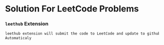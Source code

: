 # Solution For LeetCode Problems 
### `leethub` Extension

``` md
leethub extension will submit the code to LeetCode and update to github repo 
Automaticaly
```